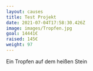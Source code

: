 ```yaml
---
layout: causes
title: Test Projekt
date: 2021-07-04T17:58:30.426Z
image: images/Tropfen.jpg
goal: 14441€
raised: 145€
weight: 97
---
```

Ein Tropfen auf dem heißen Stein